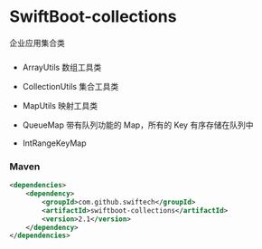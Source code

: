 # SwiftBoot-collections
企业应用集合类

### 

* ArrayUtils	数组工具类

* CollectionUtils	集合工具类

* MapUtils	映射工具类

* QueueMap	带有队列功能的 Map，所有的 Key 有序存储在队列中

* IntRangeKeyMap	


### Maven

```xml
<dependencies>
	<dependency>
		<groupId>com.github.swiftech</groupId>
		<artifactId>swiftboot-collections</artifactId>
		<version>2.1</version>
	</dependency>
</dependencies>

```